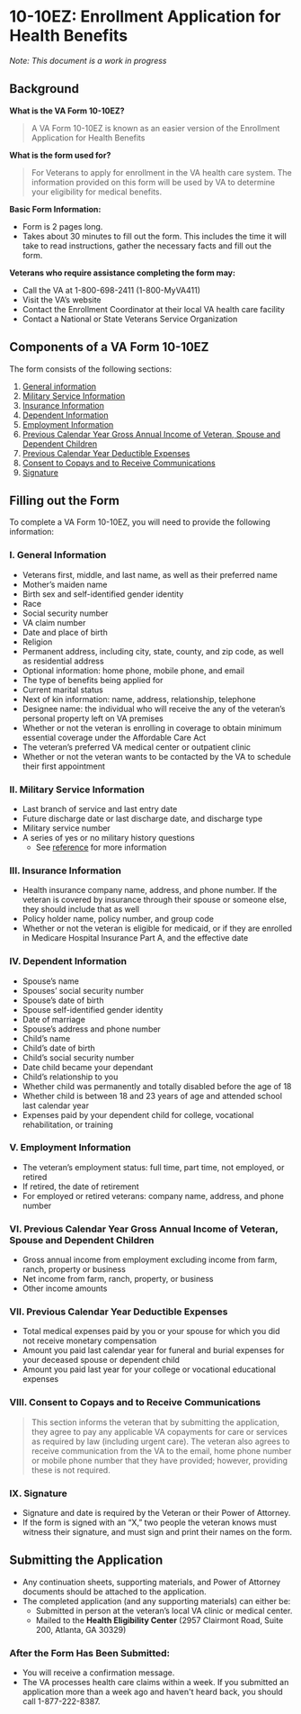# 10-10EZ: Enrollment Application for Health Benefits
_Note: This document is a work in progress_
## Background
**What is the VA Form 10-10EZ?**
> A VA Form 10-10EZ is known as an easier version of the Enrollment Application for Health Benefits

**What is the form used for?**
> For Veterans to apply for enrollment in the VA health care system. The information provided on this form will be used by VA to determine your eligibility for medical benefits. 

**Basic Form Information:**
- Form is 2 pages long.
- Takes about 30 minutes to fill out the form. This includes the time it will take to read instructions, gather the necessary facts and fill out the form.

**Veterans who require assistance completing the form may:**
- Call the VA at 1-800-698-2411 (1-800-MyVA411)
- Visit the VA’s website
- Contact the Enrollment Coordinator at their local VA health care facility
- Contact a National or State Veterans Service Organization

## Components of a VA Form 10-10EZ
The form consists of the following sections:
1. [General information](#i-general-information)
2. [Military Service Information](#ii-military-service-information)
3. [Insurance Information](#iii-insurance-information)
4. [Dependent Information](#iv-dependent-information)
5. [Employment Information](#v-employment-information)
6. [Previous Calendar Year Gross Annual Income of Veteran, Spouse and Dependent Children](#vi-previous-calendar-year-gross-annual-income-of-veteran-spouse-and-dependent-children)
7. [Previous Calendar Year Deductible Expenses](#vii-previous-calendar-year-deductible-expenses)
8. [Consent to Copays and to Receive Communications](#viii-consent-to-copays-and-to-receive-communications)
9. [Signature](#ix-signature)

## Filling out the Form
To complete a VA Form 10-10EZ, you will need to provide the following information:

### I. General Information
- Veterans first, middle, and last name, as well as their preferred name
- Mother’s maiden name
- Birth sex and self-identified gender identity
- Race
- Social security number
- VA claim number
- Date and place of birth
- Religion
- Permanent address, including city, state, county, and zip code, as well as residential address
- Optional information: home phone, mobile phone, and email
- The type of benefits being applied for
- Current marital status
- Next of kin information: name, address, relationship, telephone
- Designee name: the individual who will receive the any of the veteran’s personal property left on VA premises
- Whether or not the veteran is enrolling in coverage to obtain minimum essential coverage under the Affordable Care Act
- The veteran’s preferred VA medical center or outpatient clinic
- Whether or not the veteran wants to be contacted by the VA to schedule their first appointment

### II. Military Service Information
- Last branch of service and last entry date
- Future discharge date or last discharge date, and discharge type
- Military service number
- A series of yes or no military history questions
  - See [reference](https://militarybenefits.info/va-form-10-10ez/) for more information

### III. Insurance Information
- Health insurance company name, address, and phone number. If the veteran is covered by insurance through their spouse or someone else, they should include that as well
- Policy holder name, policy number, and group code
- Whether or not the veteran is eligible for medicaid, or if they are enrolled in Medicare Hospital Insurance Part A, and the effective date

### IV. Dependent Information
- Spouse’s name
- Spouses’ social security number
- Spouse’s date of birth
- Spouse self-identified gender identity
- Date of marriage
- Spouse’s address and phone number
- Child’s name
- Child’s date of birth
- Child’s social security number
- Date child became your dependant 
- Child’s relationship to you
- Whether child was permanently and totally disabled before the age of 18
- Whether child is between 18 and 23 years of age and attended school last calendar year
- Expenses paid by your dependent child for college, vocational rehabilitation, or training 

### V. Employment Information
- The veteran’s employment status: full time, part time, not employed, or retired
- If retired, the date of retirement
- For employed or retired veterans: company name, address, and phone number

### VI. Previous Calendar Year Gross Annual Income of Veteran, Spouse and Dependent Children
- Gross annual income from employment excluding income from farm, ranch, property or business
- Net income from farm, ranch, property, or business
- Other income amounts

### VII. Previous Calendar Year Deductible Expenses
- Total medical expenses paid by you or your spouse for which you did not receive monetary compensation
- Amount you paid last calendar year for funeral and burial expenses for your deceased spouse or dependent child
- Amount you paid last year for your college or vocational educational expenses

### VIII. Consent to Copays and to Receive Communications
> This section informs the veteran that by submitting the application, they agree to pay any applicable VA copayments for care or services as required by law (including urgent care). The veteran also agrees to receive communication from the VA to the email, home phone number or mobile phone number that they have provided; however, providing these is not required.

### IX. Signature
- Signature and date is required by the Veteran or their Power of Attorney.
- If the form is signed with an “X,” two people the veteran knows must witness their signature, and must sign and print their names on the form.

## Submitting the Application
- Any continuation sheets, supporting materials, and Power of Attorney documents should be attached to the application. 
- The completed application (and any supporting materials) can either be:
  - Submitted in person at the veteran’s local VA clinic or medical center. 
  - Mailed to the **Health Eligibility Center** (2957 Clairmont Road, Suite 200, Atlanta, GA 30329)

### After the Form Has Been Submitted:
- You will receive a confirmation message. 
- The VA processes health care claims within a week. If you submitted an application more than a week ago and haven't heard back, you should call 1-877-222-8387.
